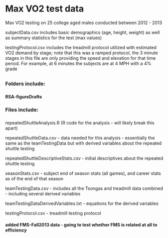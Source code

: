 # Max VO2 test data

Max VO2 testing on 25 college aged males conducted between 2012 - 2013

subjectData.csv includes basic demographics (age, height, weight) as well as summary statistics for the test (max values)

testingProtocol.csv includes the treadmill protocol utilized with estimated VO2 demand by stage; note that this was a ramped protocol, the 3 minute stages in this file are only providing the speed and elevation for that time period. For example, at 6 minutes the subjects are at 4 MPH with a 4% grade


## 
### Folders include:
###
#### RSA-figureDrafts 

### Files include:
### 
repeatedShuttleAnalysis.R (R code for the analysis - will likely break this apart)

repeatedShuttleData.csv - data needed for this analysis - essentially the same as the teamTestingData but with derived variables about the repeated shuttle testing

repeatedShuttleDescriptiveStats.csv - initial descriptives about the repeated shuttle testing

seasonStats.csv - subject end of season stats (all games), and career stats as of the end of that season

teamTestingData.csv - includes all the Tsongas and treadmill data
combined - including several derived variables

teamTestingDataDerivedVariables.txt - equations for the derived
variables

testingProtocol.csv - treadmill testing protocol

#### added FMS-Fall2013 data - going to test whether FMS is related at all to efficiency
